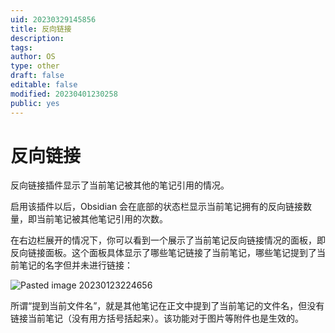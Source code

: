 ```yaml
---
uid: 20230329145856
title: 反向链接
description: 
tags: 
author: OS
type: other
draft: false
editable: false
modified: 20230401230258
public: yes
---
```


# 反向链接

反向链接插件显示了当前笔记被其他的笔记引用的情况。

启用该插件以后，Obsidian 会在底部的状态栏显示当前笔记拥有的反向链接数量，即当前笔记被其他笔记引用的次数。

在右边栏展开的情况下，你可以看到一个展示了当前笔记反向链接情况的面板，即反向链接面板。这个面板具体显示了哪些笔记链接了当前笔记，哪些笔记提到了当前笔记的名字但并未进行链接：

![Pasted image 20230123224656](https://s1.vika.cn/space/2023/03/15/c40b5fb465ac4f01b0c3b4d14c4f2c03)

所谓“提到当前文件名”，就是其他笔记在正文中提到了当前笔记的文件名，但没有链接当前笔记（没有用方括号括起来）。该功能对于图片等附件也是生效的。